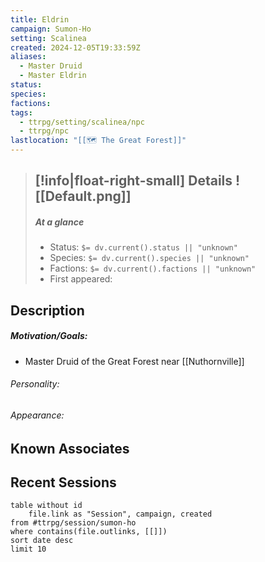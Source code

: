 ```yaml
---
title: Eldrin
campaign: Sumon-Ho
setting: Scalinea
created: 2024-12-05T19:33:59Z
aliases:
  - Master Druid
  - Master Eldrin
status: 
species: 
factions: 
tags:
  - ttrpg/setting/scalinea/npc
  - ttrpg/npc
lastlocation: "[[🗺️ The Great Forest]]"
---
```


>[!info|float-right-small] Details
> ![[Default.png]]
> ---
> 
> ##### At a glance
> 
> - Status: `$= dv.current().status || "unknown"`
> - Species: `$= dv.current().species || "unknown"`
> - Factions: `$= dv.current().factions || "unknown"`
> - First appeared:
> 
## Description

##### Motivation/Goals:

- Master Druid of the Great Forest near [[Nuthornville]]

###### Personality:  


###### Appearance:  


## Known Associates



## Recent Sessions

```dataview
table without id
    file.link as "Session", campaign, created
from #ttrpg/session/sumon-ho
where contains(file.outlinks, [[]])
sort date desc
limit 10
```
